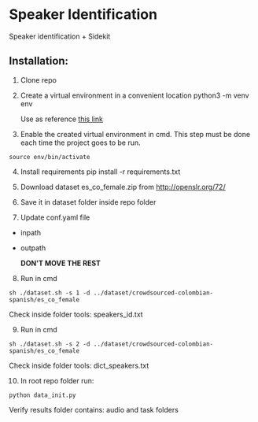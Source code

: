 # Speaker Identification 
Speaker identification + Sidekit

## Installation:
1. Clone repo

2. Create a virtual environment in a convenient location
  python3 -m venv env
  
    Use as reference [this link](https://packaging.python.org/guides/installing-using-pip-and-virtual-environments/)
  
3. Enable the created virtual environment in cmd. This step must be done each time the project goes to be run.
  
  ```
  source env/bin/activate
  ```

4. Install requirements
   pip install -r requirements.txt
   
5. Download dataset es_co_female.zip  from http://openslr.org/72/

6. Save it in dataset folder inside repo folder 

7. Update conf.yaml file
 - inpath
 - outpath
 
   **DON'T MOVE THE REST**
 
 8. Run in cmd
 ```
 sh ./dataset.sh -s 1 -d ../dataset/crowdsourced-colombian-spanish/es_co_female
 ```
 Check inside folder tools: speakers_id.txt
 
  9. Run in cmd
 ```
 sh ./dataset.sh -s 2 -d ../dataset/crowdsourced-colombian-spanish/es_co_female
 ```
 Check inside folder tools: dict_speakers.txt
 
 10. In root repo folder run:
 ```
 python data_init.py
 ```
 Verify results folder contains: audio and task folders
 
